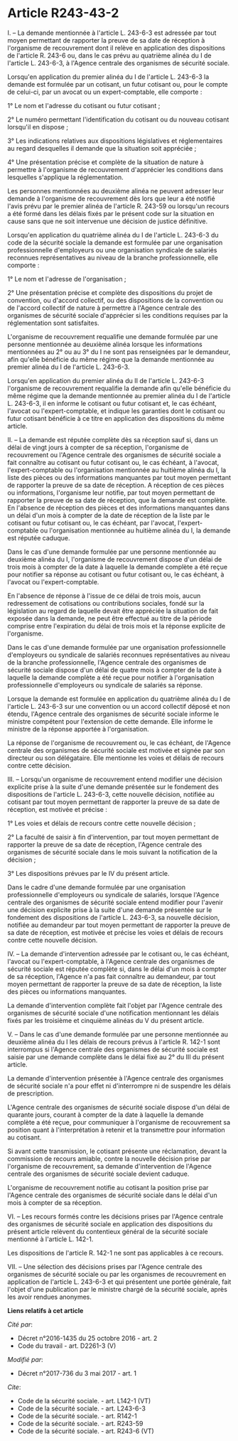 # Article R243-43-2

I. – La demande mentionnée à l'article L. 243-6-3 est adressée par tout moyen permettant de rapporter la preuve de sa date de
réception à l'organisme de recouvrement dont il relève en application des dispositions de l'article R. 243-6 ou, dans le cas
prévu au quatrième alinéa du I de l'article L. 243-6-3, à l'Agence centrale des organismes de sécurité sociale.

Lorsqu'en application du premier alinéa du I de l'article L. 243-6-3 la demande est formulée par un cotisant, un futur
cotisant ou, pour le compte de celui-ci, par un avocat ou un expert-comptable, elle comporte :

1° Le nom et l'adresse du cotisant ou futur cotisant ;

2° Le numéro permettant l'identification du cotisant ou du nouveau cotisant lorsqu'il en dispose ;

3° Les indications relatives aux dispositions législatives et réglementaires au regard desquelles il demande que la situation
soit appréciée ;

4° Une présentation précise et complète de la situation de nature à permettre à l'organisme de recouvrement d'apprécier les
conditions dans lesquelles s'applique la réglementation.

Les personnes mentionnées au deuxième alinéa ne peuvent adresser leur demande à l'organisme de recouvrement dès lors que leur
a été notifié l'avis prévu par le premier alinéa de l'article R. 243-59 ou lorsqu'un recours a été formé dans les délais
fixés par le présent code sur la situation en cause sans que ne soit intervenue une décision de justice définitive.

Lorsqu'en application du quatrième alinéa du I de l'article L. 243-6-3 du code de la sécurité sociale la demande est formulée
par une organisation professionnelle d'employeurs ou une organisation syndicale de salariés reconnues représentatives au
niveau de la branche professionnelle, elle comporte :

1° Le nom et l'adresse de l'organisation ;

2° Une présentation précise et complète des dispositions du projet de convention, ou d'accord collectif, ou des dispositions
de la convention ou de l'accord collectif de nature à permettre à l'Agence centrale des organismes de sécurité sociale
d'apprécier si les conditions requises par la réglementation sont satisfaites.

L'organisme de recouvrement requalifie une demande formulée par une personne mentionnée au deuxième alinéa lorsque les
informations mentionnées au 2° ou au 3° du I ne sont pas renseignées par le demandeur, afin qu'elle bénéficie du même régime
que la demande mentionnée au premier alinéa du I de l'article L. 243-6-3.

Lorsqu'en application du premier alinéa du II de l'article L. 243-6-3 l'organisme de recouvrement requalifie la demande afin
qu'elle bénéficie du même régime que la demande mentionnée au premier alinéa du I de l'article L. 243-6-3, il en informe le
cotisant ou futur cotisant et, le cas échéant, l'avocat ou l'expert-comptable, et indique les garanties dont le cotisant ou
futur cotisant bénéficie à ce titre en application des dispositions du même article.

II. – La demande est réputée complète dès sa réception sauf si, dans un délai de vingt jours à compter de sa réception,
l'organisme de recouvrement ou l'Agence centrale des organismes de sécurité sociale a fait connaître au cotisant ou futur
cotisant ou, le cas échéant, à l'avocat, l'expert-comptable ou l'organisation mentionnée au huitième alinéa du I, la liste
des pièces ou des informations manquantes par tout moyen permettant de rapporter la preuve de sa date de réception. A
réception de ces pièces ou informations, l'organisme leur notifie, par tout moyen permettant de rapporter la preuve de sa
date de réception, que la demande est complète. En l'absence de réception des pièces et des informations manquantes dans un
délai d'un mois à compter de la date de réception de la liste par le cotisant ou futur cotisant ou, le cas échéant, par
l'avocat, l'expert-comptable ou l'organisation mentionnée au huitième alinéa du I, la demande est réputée caduque.

Dans le cas d'une demande formulée par une personne mentionnée au deuxième alinéa du I, l'organisme de recouvrement dispose
d'un délai de trois mois à compter de la date à laquelle la demande complète a été reçue pour notifier sa réponse au cotisant
ou futur cotisant ou, le cas échéant, à l'avocat ou l'expert-comptable.

En l'absence de réponse à l'issue de ce délai de trois mois, aucun redressement de cotisations ou contributions sociales,
fondé sur la législation au regard de laquelle devait être appréciée la situation de fait exposée dans la demande, ne peut
être effectué au titre de la période comprise entre l'expiration du délai de trois mois et la réponse explicite de
l'organisme.

Dans le cas d'une demande formulée par une organisation professionnelle d'employeurs ou syndicale de salariés reconnues
représentatives au niveau de la branche professionnelle, l'Agence centrale des organismes de sécurité sociale dispose d'un
délai de quatre mois à compter de la date à laquelle la demande complète a été reçue pour notifier à l'organisation
professionnelle d'employeurs ou syndicale de salariés sa réponse.

Lorsque la demande est formulée en application du quatrième alinéa du I de l'article L. 243-6-3 sur une convention ou un
accord collectif déposé et non étendu, l'Agence centrale des organismes de sécurité sociale informe le ministre compétent
pour l'extension de cette demande. Elle informe le ministre de la réponse apportée à l'organisation.

La réponse de l'organisme de recouvrement ou, le cas échéant, de l'Agence centrale des organismes de sécurité sociale est
motivée et signée par son directeur ou son délégataire. Elle mentionne les voies et délais de recours contre cette décision.

III. – Lorsqu'un organisme de recouvrement entend modifier une décision explicite prise à la suite d'une demande présentée
sur le fondement des dispositions de l'article L. 243-6-3, cette nouvelle décision, notifiée au cotisant par tout moyen
permettant de rapporter la preuve de sa date de réception, est motivée et précise :

1° Les voies et délais de recours contre cette nouvelle décision ;

2° La faculté de saisir à fin d'intervention, par tout moyen permettant de rapporter la preuve de sa date de réception,
l'Agence centrale des organismes de sécurité sociale dans le mois suivant la notification de la décision ;

3° Les dispositions prévues par le IV du présent article.

Dans le cadre d'une demande formulée par une organisation professionnelle d'employeurs ou syndicale de salariés, lorsque
l'Agence centrale des organismes de sécurité sociale entend modifier pour l'avenir une décision explicite prise à la suite
d'une demande présentée sur le fondement des dispositions de l'article L. 243-6-3, sa nouvelle décision, notifiée au
demandeur par tout moyen permettant de rapporter la preuve de sa date de réception, est motivée et précise les voies et
délais de recours contre cette nouvelle décision.

IV. – La demande d'intervention adressée par le cotisant ou, le cas échéant, l'avocat ou l'expert-comptable, à l'Agence
centrale des organismes de sécurité sociale est réputée complète si, dans le délai d'un mois à compter de sa réception,
l'Agence n'a pas fait connaître au demandeur, par tout moyen permettant de rapporter la preuve de sa date de réception, la
liste des pièces ou informations manquantes.

La demande d'intervention complète fait l'objet par l'Agence centrale des organismes de sécurité sociale d'une notification
mentionnant les délais fixés par les troisième et cinquième alinéas du V du présent article.

V. – Dans le cas d'une demande formulée par une personne mentionnée au deuxième alinéa du I les délais de recours prévus à
l'article R. 142-1 sont interrompus si l'Agence centrale des organismes de sécurité sociale est saisie par une demande
complète dans le délai fixé au 2° du III du présent article.

La demande d'intervention présentée à l'Agence centrale des organismes de sécurité sociale n'a pour effet ni d'interrompre ni
de suspendre les délais de prescription.

L'Agence centrale des organismes de sécurité sociale dispose d'un délai de quarante jours, courant à compter de la date à
laquelle la demande complète a été reçue, pour communiquer à l'organisme de recouvrement sa position quant à l'interprétation
à retenir et la transmettre pour information au cotisant.

Si avant cette transmission, le cotisant présente une réclamation, devant la commission de recours amiable, contre la
nouvelle décision prise par l'organisme de recouvrement, sa demande d'intervention de l'Agence centrale des organismes de
sécurité sociale devient caduque.

L'organisme de recouvrement notifie au cotisant la position prise par l'Agence centrale des organismes de sécurité sociale
dans le délai d'un mois à compter de sa réception.

VI. – Les recours formés contre les décisions prises par l'Agence centrale des organismes de sécurité sociale en application
des dispositions du présent article relèvent du contentieux général de la sécurité sociale mentionné à l'article L. 142-1.

Les dispositions de l'article R. 142-1 ne sont pas applicables à ce recours.

VII. – Une sélection des décisions prises par l'Agence centrale des organismes de sécurité sociale ou par les organismes de
recouvrement en application de l'article L. 243-6-3 et qui présentent une portée générale, fait l'objet d'une publication par
le ministre chargé de la sécurité sociale, après les avoir rendues anonymes.

**Liens relatifs à cet article**

_Cité par_:

  - Décret n°2016-1435 du 25 octobre 2016 - art. 2
  - Code du travail - art. D2261-3 (V)

_Modifié par_:

  - Décret n°2017-736 du 3 mai 2017 - art. 1

_Cite_:

  - Code de la sécurité sociale. - art. L142-1 (VT)
  - Code de la sécurité sociale. - art. L243-6-3
  - Code de la sécurité sociale. - art. R142-1
  - Code de la sécurité sociale. - art. R243-59
  - Code de la sécurité sociale. - art. R243-6 (VT)
